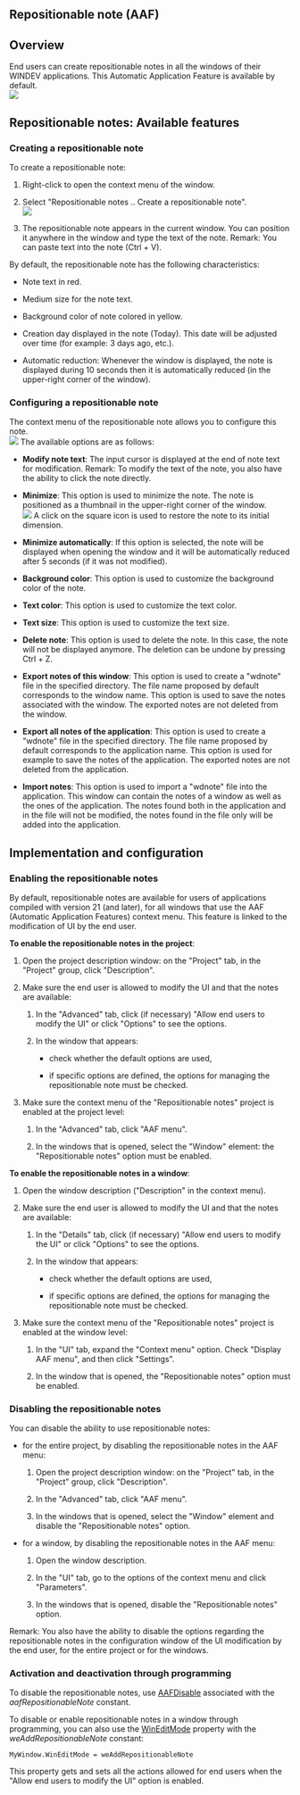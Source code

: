 


## Repositionable note (AAF)
			



<a name="NOTE1"></a>
<a name="NOTE1_1"></a>


## Overview
<a name="overview_ELTTEXTE000228"></a>
End users can create repositionable notes in all the windows of their WINDEV applications. This Automatic Application Feature is available by default. <br>![](https://doc.pcsoft.fr/en-US/images/image.awp?langid=3&name=FAA_Note_Repostionnable%20-%20HC%20N%B0001.gif&type=thumb)


<a name="NOTE2"></a>
<a name="NOTE2_1"></a>


## Repositionable notes: Available features
<a name="repositionable_notes_available_features_ELTTEXTE000252"></a>


### Creating a repositionable note
<a name="creating_repositionable_note_ELTPARAGRAPHE000019"></a>

To create a repositionable note: 

1. Right-click to open the context menu of the window. 

2. Select "Repositionable notes .. Create a repositionable note". <br>![](https://doc.pcsoft.fr/en-US/images/image.awp?langid=3&name=FAA_Note_Repostionnable%20-%20HC%20N%B0003.gif)


3. The repositionable note appears in the current window. You can position it anywhere in the window and type the text of the note.
	Remark: You can paste text into the note (Ctrl + V). 




By default, the repositionable note has the following characteristics: 

- Note text in red. 

- Medium size for the note text. 

- Background color of note colored in yellow. 

- Creation day displayed in the note (Today). This date will be adjusted over time (for example: 3 days ago, etc.). 

- Automatic reduction: Whenever the window is displayed, the note is displayed during 10 seconds then it is automatically reduced (in the upper-right corner of the window). 





### Configuring a repositionable note
<a name="configuring_repositionable_note_ELTPARAGRAPHE000041"></a>

The context menu of the repositionable note allows you to configure this note.<br>![](https://doc.pcsoft.fr/en-US/images/image.awp?langid=3&name=FAA_Note_Repostionnable%20-%20HC%20N%B0002.gif)
The available options are as follows: 

- **Modify note text**: The input cursor is displayed at the end of note text for modification.
	Remark: To modify the text of the note, you also have the ability to click the note directly. 

- **Minimize**: This option is used to minimize the note. The note is positioned as a thumbnail in the upper-right corner of the window.
	<br>![](https://doc.pcsoft.fr/en-US/images/image.awp?langid=3&name=FAA_Note_Repostionnable1%20-%20HC%20N%B0001.gif&type=thumb)
A click on the square icon is used to restore the note to its initial dimension. 

- **Minimize automatically**: If this option is selected, the note will be displayed when opening the window and it will be automatically reduced after 5 seconds (if it was not modified). 

- **Background color**: This option is used to customize the background color of the note. 

- **Text color**: This option is used to customize the text color. 

- **Text size**: This option is used to customize the text size. 

- **Delete note**: This option is used to delete the note. In this case, the note will not be displayed anymore. The deletion can be undone by pressing Ctrl + Z. 

- **Export notes of this window**: This option is used to create a "wdnote" file in the specified directory. The file name proposed by default corresponds to the window name. This option is used to save the notes associated with the window. The exported notes are not deleted from the window. 

- **Export all notes of the application**: This option is used to create a "wdnote" file in the specified directory. The file name proposed by default corresponds to the application name. This option is used for example to save the notes of the application. The exported notes are not deleted from the application. 

- **Import notes**: This option is used to import a "wdnote" file into the application. This window can contain the notes of a window as well as the ones of the application. The notes found both in the application and in the file will not be modified, the notes found in the file only will be added into the application. 




<a name="NOTE3"></a>
<a name="NOTE3_1"></a>


## Implementation and configuration
<a name="implementation_and_configuration_ELTTEXTE000282"></a>


### Enabling the repositionable notes
<a name="enabling_the_repositionable_notes_ELTPARAGRAPHE000070"></a>

By default, repositionable notes are available for users of applications compiled with version 21 (and later), for all windows that use the AAF (Automatic Application Features) context menu. This feature is linked to the modification of UI by the end user. 

**To enable the repositionable notes in the project**: 

1. Open the project description window: on the "Project" tab, in the "Project" group, click "Description".

2. Make sure the end user is allowed to modify the UI and that the notes are available: 

	1. In the "Advanced" tab, click (if necessary) "Allow end users to modify the UI" or click "Options" to see the options. 

	2. In the window that appears: 

		- check whether the default options are used, 

		- if specific options are defined, the options for managing the repositionable note must be checked. 




3. Make sure the context menu of the "Repositionable notes" project is enabled at the project level: 

	1. In the "Advanced" tab, click "AAF menu". 

	2. In the windows that is opened, select the "Window" element: the "Repositionable notes" option must be enabled. 







**To enable the repositionable notes in a window**: 

1. Open the window description ("Description" in the context menu). 

2. Make sure the end user is allowed to modify the UI and that the notes are available: 

	1. In the "Details" tab, click (if necessary) "Allow end users to modify the UI" or click "Options" to see the options. 

	2. In the window that appears: 

		- check whether the default options are used, 

		- if specific options are defined, the options for managing the repositionable note must be checked. 




3. Make sure the context menu of the "Repositionable notes" project is enabled at the window level: 

	1. In the "UI" tab, expand the "Context menu" option. Check "Display AAF menu", and then click "Settings".

	2. In the window that is opened, the "Repositionable notes" option must be enabled. 








### Disabling the repositionable notes
<a name="disabling_the_repositionable_notes_ELTPARAGRAPHE000134"></a>

You can disable the ability to use repositionable notes: 

- for the entire project, by disabling the repositionable notes in the AAF menu: 

	1. Open the project description window: on the "Project" tab, in the "Project" group, click "Description".

	2. In the "Advanced" tab, click "AAF menu". 

	3. In the windows that is opened, select the "Window" element and disable the "Repositionable notes" option. 




- for a window, by disabling the repositionable notes in the AAF menu: 

	1. Open the window description. 

	2. In the "UI" tab, go to the options of the context menu and click "Parameters". 

	3. In the windows that is opened, disable the "Repositionable notes" option. 







Remark: You also have the ability to disable the options regarding the repositionable notes in the configuration window of the UI modification by the end user, for the entire project or for the windows. 


### Activation and deactivation through programming
<a name="activation_and_deactivation_through_programming_ELTPARAGRAPHE000168"></a>

To disable the repositionable notes, use [AAFDisable](../WDLang1/1000022018.md) associated with the *aafRepositionableNote* constant. 

To disable or enable repositionable notes in a window through programming, you can also use the [WinEditMode](../Proprietes/1000021824.md) property with the *weAddRepositionableNote* constant:

```wl
MyWindow.WinEditMode = weAddRepositionableNote
```
This property gets and sets all the actions allowed for end users when the "Allow end users to modify the UI" option is enabled. 


